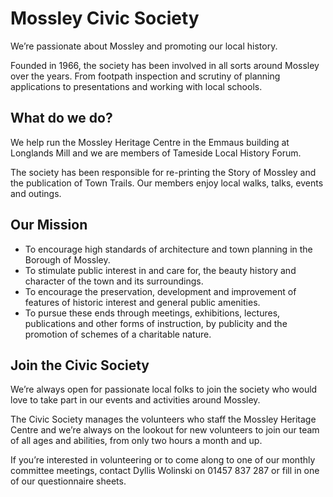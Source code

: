 # Mossley Civic Society

We’re passionate about Mossley and promoting our local history.

Founded in 1966, the society has been involved in all sorts around Mossley over the years. From footpath inspection and scrutiny of planning applications to presentations and working with local schools.

## What do we do?

We help run the Mossley Heritage Centre in the Emmaus building at Longlands Mill and we are members of Tameside Local History Forum.

The society has been responsible for re-printing the Story of Mossley and the publication of Town Trails. Our members enjoy local walks, talks, events and outings.

## Our Mission

 * To encourage high standards of architecture and town planning in the Borough of Mossley.
 * To stimulate public interest in and care for, the beauty history and character of the town and its surroundings.
 * To encourage the preservation, development and improvement of features of historic interest and general public amenities.
 * To pursue these ends through meetings, exhibitions, lectures, publications and other forms of instruction, by publicity and the promotion of schemes of a charitable nature.

## Join the Civic Society

We’re always open for passionate local folks to join the society who would love to take part in our events and activities around Mossley.

The Civic Society manages the volunteers who staff the Mossley Heritage Centre and we’re always on the lookout for new volunteers to join our team of all ages and abilities, from only two hours a month and up.

If you’re interested in volunteering or to come along to one of our monthly committee meetings, contact Dyllis Wolinski on 01457 837 287 or fill in one of our questionnaire sheets.
